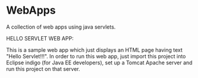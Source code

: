 # WebApps
A collection of web apps using java servlets.

HELLO SERVLET WEB APP:

This is a sample web app which just displays an HTML page having text "Hello Servlet!!!". In order to run this web app, just import this project into Eclipse indigo (for Java EE developers), set up a Tomcat Apache server and run this project on that server.
